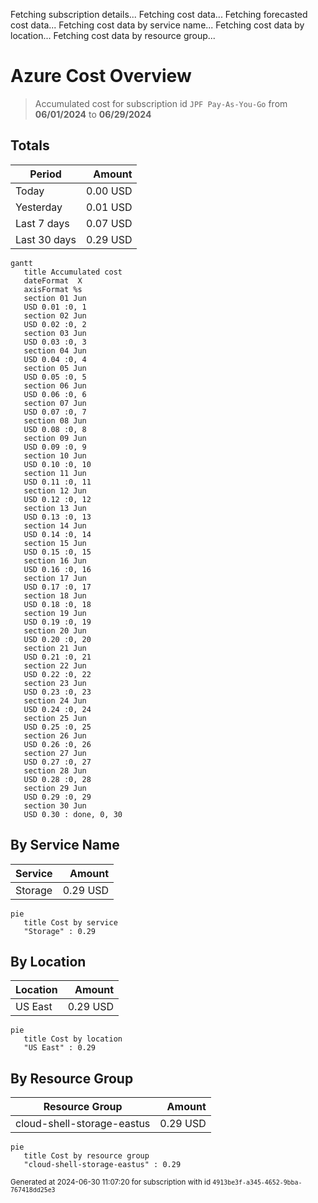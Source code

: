 Fetching subscription details...
Fetching cost data...
Fetching forecasted cost data...
Fetching cost data by service name...
Fetching cost data by location...
Fetching cost data by resource group...
# Azure Cost Overview

> Accumulated cost for subscription id `JPF Pay-As-You-Go` from **06/01/2024** to **06/29/2024**

## Totals

|Period|Amount|
|---|---:|
|Today|0.00 USD|
|Yesterday|0.01 USD|
|Last 7 days|0.07 USD|
|Last 30 days|0.29 USD|

```mermaid
gantt
   title Accumulated cost
   dateFormat  X
   axisFormat %s
   section 01 Jun
   USD 0.01 :0, 1
   section 02 Jun
   USD 0.02 :0, 2
   section 03 Jun
   USD 0.03 :0, 3
   section 04 Jun
   USD 0.04 :0, 4
   section 05 Jun
   USD 0.05 :0, 5
   section 06 Jun
   USD 0.06 :0, 6
   section 07 Jun
   USD 0.07 :0, 7
   section 08 Jun
   USD 0.08 :0, 8
   section 09 Jun
   USD 0.09 :0, 9
   section 10 Jun
   USD 0.10 :0, 10
   section 11 Jun
   USD 0.11 :0, 11
   section 12 Jun
   USD 0.12 :0, 12
   section 13 Jun
   USD 0.13 :0, 13
   section 14 Jun
   USD 0.14 :0, 14
   section 15 Jun
   USD 0.15 :0, 15
   section 16 Jun
   USD 0.16 :0, 16
   section 17 Jun
   USD 0.17 :0, 17
   section 18 Jun
   USD 0.18 :0, 18
   section 19 Jun
   USD 0.19 :0, 19
   section 20 Jun
   USD 0.20 :0, 20
   section 21 Jun
   USD 0.21 :0, 21
   section 22 Jun
   USD 0.22 :0, 22
   section 23 Jun
   USD 0.23 :0, 23
   section 24 Jun
   USD 0.24 :0, 24
   section 25 Jun
   USD 0.25 :0, 25
   section 26 Jun
   USD 0.26 :0, 26
   section 27 Jun
   USD 0.27 :0, 27
   section 28 Jun
   USD 0.28 :0, 28
   section 29 Jun
   USD 0.29 :0, 29
   section 30 Jun
   USD 0.30 : done, 0, 30
```

## By Service Name

|Service|Amount|
|---|---:|
|Storage|0.29 USD|

```mermaid
pie
   title Cost by service
   "Storage" : 0.29
```

## By Location

|Location|Amount|
|---|---:|
|US East|0.29 USD|

```mermaid
pie
   title Cost by location
   "US East" : 0.29
```

## By Resource Group

|Resource Group|Amount|
|---|---:|
|cloud-shell-storage-eastus|0.29 USD|

```mermaid
pie
   title Cost by resource group
   "cloud-shell-storage-eastus" : 0.29
```

<sup>Generated at 2024-06-30 11:07:20 for subscription with id `4913be3f-a345-4652-9bba-767418dd25e3`</sup>
